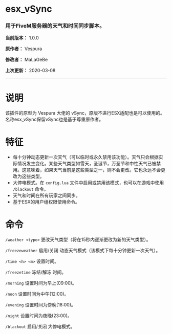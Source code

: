 # esx_vSync

### 用于FiveM服务器的天气和时间同步脚本。

**当前版本：** 1.0.0

**原作者：** Vespura

**修改者：** MaLaGeBe

**上次更新：** 2020-03-08

***

# 说明
该插件的原型为 Vespura 大佬的 vSync，原版不进行ESX适配也是可以使用的。名称esx_vSync保留vSync也是基于尊重原作者。

# 特征
- 每十分钟动态更新一次天气（可以临时或永久禁用该功能）。天气只会根据实际情况发生变化。某些天气类型如雪天，圣诞节，万圣节和中性天气已被禁用。这意味着，如果天气当前是这些类型之一，则不会更改。它也永远不会更改为这些类型。
- 大停电模式。在 `config.lua` 文件中启用或禁用该模式，也可以在游戏中使用 `/blackout` 命令。 
- 天气和时间在所有玩家之间同步。
- 基于ESX的用户组权限使用命令。

# 命令
`/weather <type>` 更改天气类型（将在15秒内逐渐更改为新的天气类型）。

`/freezeweather` 启用/关闭 动态天气模式（该模式下每十分钟更新一次天气）。

`/time <h> <m>` 设置时间。

`/freezetime` 冻结/解冻 时间。

`/morning` 设置时间为早上(09:00)。

`/noon` 设置时间为中午(12:00)。

`/evening` 设置时间为傍晚(18:00)。

`/night` 设置时间为夜晚(23:00)。

`/blackout` 启用/关闭 大停电模式。